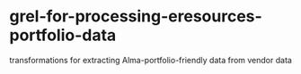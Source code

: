 # grel-for-processing-eresources-portfolio-data
transformations for extracting Alma-portfolio-friendly data from vendor data

